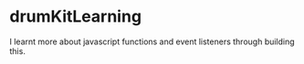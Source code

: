 # drumKitLearning
I learnt more about javascript functions and event listeners through building this.
